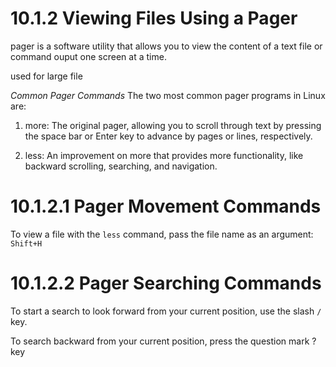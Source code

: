 # 10.1.2 Viewing Files Using a Pager

pager is a software utility that allows you to view the content of a text file or command ouput one screen at a time. 

used for large file 

_Common Pager Commands_
The two most common pager programs in Linux are:

1. more: The original pager, allowing you to scroll through text by pressing the space bar or Enter key to advance by pages or lines, respectively.

2. less: An improvement on more that provides more functionality, like backward scrolling, searching, and navigation.

# 10.1.2.1 Pager Movement Commands

To view a file with the `less` command, pass the file name as an argument:
`Shift+H`

# 10.1.2.2 Pager Searching Commands

To start a search to look forward from your current position, use the slash `/` key.

To search backward from your current position, press the question mark ? key